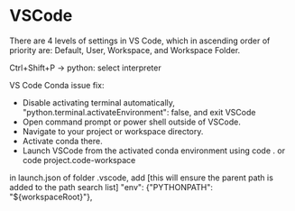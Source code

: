 # VSCode

There are 4 levels of settings in VS Code, which in ascending order of priority are: Default, User, Workspace, and Workspace Folder.

  Ctrl+Shift+P -> python: select interpreter

VS Code Conda issue fix:
  - Disable activating terminal automatically, "python.terminal.activateEnvironment": false, and exit VSCode
  - Open command prompt or power shell outside of VSCode.
  - Navigate to your project or workspace directory.
  - Activate conda there.
  - Launch VSCode from the activated conda environment using code . or code project.code-workspace

in launch.json of folder .vscode, add [this will ensure the parent path is added to the path search list]
  "env": {"PYTHONPATH": "${workspaceRoot}"},
